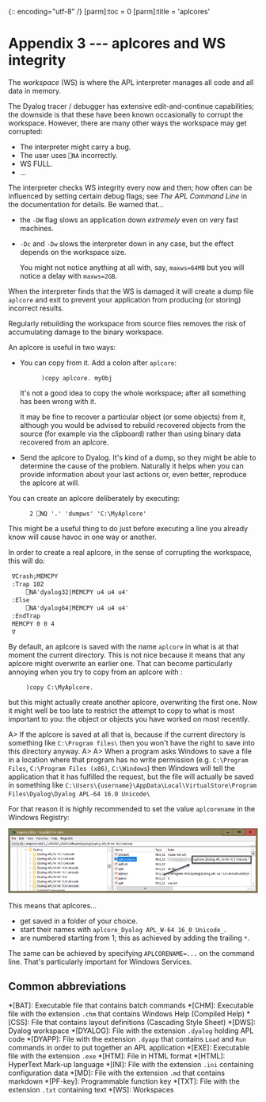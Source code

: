 {:: encoding="utf-8" /}
[parm]:toc   = 0
[parm]:title = 'aplcores'


# Appendix 3 --- aplcores and WS integrity

The _workspace_ (WS) is where the APL interpreter manages all code and all data in memory. 

The Dyalog tracer / debugger has extensive edit-and-continue capabilities; the downside is that these have been known occasionally to corrupt the workspace. However, there are many other ways the workspace may get corrupted:

* The interpreter might carry a bug.
* The user uses `⎕NA` incorrectly.
* WS FULL.
* ...

The interpreter checks WS integrity every now and then; how often can be influenced by setting certain debug flags; see _The APL Command Line_ in the documentation for details. Be warned that...

* the `-DW` flag slows an application down _extremely_ even on very fast machines.

* `-Dc` and `-Dw` slows the interpreter down in any case, but the effect depends on the workspace size. 

  You might not notice anything at all with, say, `maxws=64MB` but you will notice a delay with `maxws=2GB`.

When the interpreter finds that the WS is damaged it will create a dump file `aplcore` and exit to prevent your application from producing (or storing) incorrect results.

Regularly rebuilding the workspace from source files removes the risk of accumulating damage to the binary workspace.

An aplcore is useful in two ways: 

* You can copy from it.  Add a colon after `aplcore`:

  ~~~
        )copy aplcore. myObj
  ~~~

  It's not a good idea to copy the whole workspace; after all something has been wrong with it. 

  It may be fine to recover a particular object (or some objects) from it, although you would be advised to rebuild recovered objects from the source (for example via the clipboard) rather than using binary data recovered from an aplcore.

* Send the aplcore to Dyalog. It's kind of a dump, so they might be able to determine the cause of the problem. Naturally it helps when you can provide information about your last actions or, even better, reproduce the aplcore at will.

You can create an aplcore deliberately by executing:

~~~
      2 ⎕NQ '.' 'dumpws' 'C:\MyAplcore'
~~~

This might be a useful thing to do just before executing a line you already know will cause havoc in one way or another.

In order to create a real aplcore, in the sense of corrupting the workspace, this will do:

~~~
 ∇Crash;MEMCPY
 :Trap 102
     ⎕NA'dyalog32|MEMCPY u4 u4 u4'
 :Else
     ⎕NA'dyalog64|MEMCPY u4 u4 u4'
 :EndTrap
 MEMCPY 0 0 4
 ∇
~~~

By default, an aplcore is saved with the name `aplcore` in what is at that moment the current directory. This is not nice because it means that any aplcore might overwrite an earlier one. That can become particularly annoying when you try to copy from an aplcore with :

~~~
     )copy C:\MyAplcore.
~~~

but this might actually create another aplcore, overwriting the first one. Now it might well be too late to restrict the attempt to copy to what is most important to you: the object or objects you have worked on most recently. 
 
A> If the aplcore is saved at all that is, because if the current directory is something like `C:\Program files\` then you won't have the right to save into this directory anyway.
A>
A> When a program asks Windows to save a file in a location where that program has no write permission (e.g. `C:\Program Files`, `C:\Program Files (x86)`, `C:\Windows`) then Windows will tell the application that it has fulfilled the request, but the file will actually be saved in something like `C:\Users\{username}\AppData\Local\VirtualStore\Program Files\Dyalog\Dyalog APL-64 16.0 Unicode\`
 
For that reason it is highly recommended to set the value `aplcorename` in the Windows Registry:

![Defining home and names of aplcores](Images/aplcore_1.png)
 
This means that aplcores...

* get saved in a folder of your choice.
* start their names with `aplcore_Dyalog APL_W-64 16_0 Unicode_`.
* are numbered starting from 1; this as achieved by adding the trailing `*`.

The same can be achieved by specifying `APLCORENAME=...` on the command line. That's particularly important for Windows Services.


## Common abbreviations

*[BAT]: Executable file that contains batch commands
*[CHM]: Executable file with the extension `.chm` that contains Windows Help (Compiled Help) 
*[CSS]: File that contains layout definitions (Cascading Style Sheet)
*[DWS]: Dyalog workspace
*[DYALOG]: File with the extension `.dyalog` holding APL code
*[DYAPP]: File with the extension `.dyapp` that contains `Load` and `Run` commands in order to put together an APL application
*[EXE]: Executable file with the extension `.exe`
*[HTM]: File in HTML format
*[HTML]: HyperText Mark-up language
*[INI]: File with the extension `.ini` containing configuration data
*[MD]: File with the extension `.md` that contains markdown
*[PF-key]: Programmable function key
*[TXT]: File with the extension `.txt` containing text
*[WS]: Workspaces

